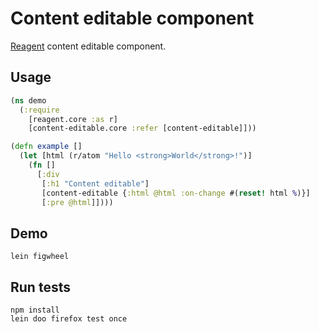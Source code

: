 
# Content editable component

[Reagent](https://reagent-project.github.io/) content editable component.

## Usage

```clojure
(ns demo
  (:require
    [reagent.core :as r]
    [content-editable.core :refer [content-editable]]))

(defn example []
  (let [html (r/atom "Hello <strong>World</strong>!")]
    (fn []
      [:div
       [:h1 "Content editable"]
       [content-editable {:html @html :on-change #(reset! html %)}]
       [:pre @html]])))
```

## Demo

    lein figwheel

## Run tests

    npm install
    lein doo firefox test once